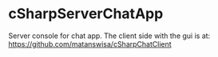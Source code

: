 # cSharpServerChatApp
Server console for chat app.
The client side with the gui is at: https://github.com/matanswisa/cSharpChatClient
